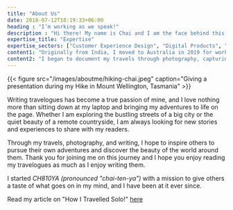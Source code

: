 ```yaml
---
title: "About Us"
date: 2018-07-12T18:19:33+06:00
heading : "I’m working as we speak!"
description : "Hi there! My name is Chai and I am the face behind this beautiful website."
expertise_title: "Expertise"
expertise_sectors: ["Customer Experience Design", "Digital Products", "Development", "Campaign & Content", "Employer Branding", "Animation & Motion Graphics", "Packaging & Product Design", "Retail & Spacial", "Print & Editorial Design", "Concept/Text", "Information Design"]
content1: "Originally from India, I moved to Australia in 2019 for work, and that's when my love affair with travel began. From an early age, I have always been drawn to adventure and the thrill of exploring new places. As I journeyed to different places in Australia and immersed myself in different cultures, I found myself captivated by the beauty and diversity of the world around me."
content2: "I began to document my travels through photography, capturing the stunning landscapes and unique moments that I encountered along the way. But as I looked back on my photos, I realized that there was so much more to share with others. I wanted to share the stories and experiences of my travels in a way that would inspire and inform others, and so I turned to writing."
---
```

{{< figure src="/images/aboutme/hiking-chai.jpeg" caption="Giving a presentation during my Hike in Mount Wellington, Tasmania" >}}
<!-- add link to sea to summit blog -->

Writing travelogues has become a true passion of mine, and I love nothing more than sitting down at my laptop and bringing my adventures to life on the page. Whether I am exploring the bustling streets of a big city or the quiet beauty of a remote countryside, I am always looking for new stories and experiences to share with my readers.

Through my travels, photography, and writing, I hope to inspire others to pursue their own adventures and discover the beauty of the world around them. Thank you for joining me on this journey and I hope you enjoy reading my travelogues as much as I enjoy writing them. 

I started *CH810YA (pronounced "chai-ten-ya")* with a mission to give others a taste of what goes on in my mind, and I have been at it ever since.

Read my article on "How I Travelled Solo!" [here](/blog/how-i-travelled-solo/)


